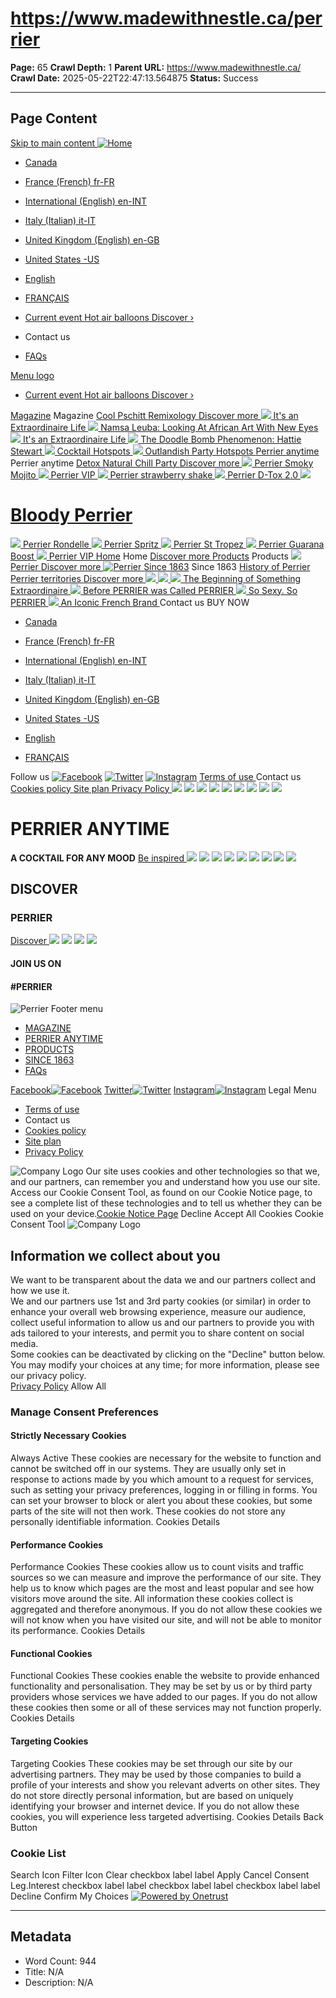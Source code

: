 # https://www.madewithnestle.ca/perrier

**Page:** 65
**Crawl Depth:** 1
**Parent URL:** https://www.madewithnestle.ca/
**Crawl Date:** 2025-05-22T22:47:13.564875
**Status:** Success

---

## Page Content

[ Skip to main content ](https://www.perrier.com/ca/en-ca#main-content)
[ ![Home](https://www.perrier.com/ca/themes/custom/perrier/images/logo.png) ](https://www.perrier.com/ca/en-ca "Home")
  * [ Canada  ](https://www.perrier.com/ca/en-ca)
  * [ France (French) fr-FR ](https://www.perrier.com/fr/)
  * [ International (English) en-INT ](https://www.perrier.com/)
  * [ Italy (Italian) it-IT ](https://www.perrier.com/it/)
  * [ United Kingdom (English) en-GB ](https://www.perrier.com/uk/)
  * [ United States -US ](https://www.goodnes.com/perrier/)


  * [English](https://www.perrier.com/ca/en-ca)
  * [FRANÇAIS](https://www.perrier.com/ca/fr-ca)


  * [ Current event Hot air balloons Discover › ](https://www.perrier.com/ca/en-ca/event/hot-air-balloons)


  * Contact us
  * [FAQs](https://www.perrier.com/ca/en-ca/faqs)


[Menu logo](https://www.perrier.com/ca/en-ca)
  * [ Current event Hot air balloons Discover › ](https://www.perrier.com/ca/en-ca/event/hot-air-balloons)


[Magazine](https://www.perrier.com/ca/en-ca/article-listing/magazine)
Magazine 
[ Cool Pschitt ](https://www.perrier.com/ca/en-ca/article-listing/magazine/cool-pschitt)
[ Remixology ](https://www.perrier.com/ca/en-ca/article-listing/magazine/remixology)
[ Discover more ](https://www.perrier.com/ca/en-ca/article-listing/magazine)
[ ![](https://www.perrier.com/ca/sites/g/files/xknfdk446/files/styles/thumbnail_173/public/2018-02/header_desktop_1920x800_article_christmas.jpg.webp?itok=3O4IiBkd) It's an Extraordinaire Life ](https://www.perrier.com/ca/fr-ca/node/1111)
[ ![](https://www.perrier.com/ca/sites/g/files/xknfdk446/files/styles/thumbnail_173/public/2023-09/namsa_header_1920x800_3.jpg.webp?itok=R0mERLzW) Namsa Leuba: Looking At African Art With New Eyes ](https://www.perrier.com/ca/fr-ca/article/namsa-leuba)
[ ![](https://www.perrier.com/ca/sites/g/files/xknfdk446/files/styles/thumbnail_173/public/2018-02/header_desktop_1920x800_article_christmas.jpg.webp?itok=3O4IiBkd) It's an Extraordinaire Life ](https://www.perrier.com/ca/fr-ca/node/1111)
[ ![](https://www.perrier.com/ca/sites/g/files/xknfdk446/files/styles/thumbnail_173/public/hattie_stewart_header_1920x800_2.jpg.webp?itok=JayFWrkQ) The Doodle Bomb Phenomenon: Hattie Stewart ](https://www.perrier.com/ca/fr-ca/article/hattie-stewart-retourne-la-mode)
[ ![](https://www.perrier.com/ca/sites/g/files/xknfdk446/files/styles/thumbnail_173/public/2023-09/bar_header_1920x800_3_0.jpg.webp?itok=w-c9odhH) Cocktail Hotspots ](https://www.perrier.com/ca/fr-ca/article/les-meilleurs-cocktails)
[ ![](https://www.perrier.com/ca/sites/g/files/xknfdk446/files/styles/thumbnail_173/public/party_header_1920x800_3.jpg.webp?itok=T7jSftbM) Outlandish Party Hotspots ](https://www.perrier.com/ca/fr-ca/article/spots-de-soiree)
[Perrier anytime](https://www.perrier.com/ca/en-ca/perrier-anytime)
Perrier anytime 
[ Detox ](https://www.perrier.com/ca/en-ca/perrier-anytime/mood/detox)
[ Natural ](https://www.perrier.com/ca/en-ca/perrier-anytime/mood/natural)
[ Chill ](https://www.perrier.com/ca/en-ca/perrier-anytime/mood/chill)
[ Party ](https://www.perrier.com/ca/en-ca/perrier-anytime/mood/party)
[ Discover more ](https://www.perrier.com/ca/en-ca/perrier-anytime)
[ ![](https://www.perrier.com/ca/sites/g/files/xknfdk446/files/styles/thumbnail_173/public/perrier_smoky_mojito_3.jpg.webp?itok=83tPKYx0) Perrier Smoky Mojito ](https://www.perrier.com/ca/fr-ca/perrier-anytime/recipe/perrier-mojito-fume)
[ ![](https://www.perrier.com/ca/sites/g/files/xknfdk446/files/styles/thumbnail_173/public/PERRIER-VIP.en%20338x505.png.webp?itok=42hmoAQ-) Perrier VIP ](https://www.perrier.com/ca/fr-ca/cocktails/recette/perrier-vip)
[ ![](https://www.perrier.com/ca/sites/g/files/xknfdk446/files/styles/thumbnail_173/public/perrier_strawberry_shake_9.jpg.webp?itok=EfpCqdKd) Perrier strawberry shake ](https://www.perrier.com/ca/fr-ca/cocktails/recette/perrier-fraise)
[ ![](https://www.perrier.com/ca/sites/g/files/xknfdk446/files/styles/thumbnail_173/public/perrier_d_tox_2_9.jpg.webp?itok=nidTAU4N) Perrier D-Tox 2.0 ](https://www.perrier.com/ca/fr-ca/cocktails/recette/perrier-d-tox-20)
[ ![](https://www.perrier.com/ca/sites/g/files/xknfdk446/files/styles/thumbnail_173/public/PERRIER-BLOODY%20338x505.png.webp?itok=IqB__Xbp) <h1>Bloody Perrier</h1> ](https://www.perrier.com/ca/fr-ca/cocktails/recette/bloody-perrier)
[ ![](https://www.perrier.com/ca/sites/g/files/xknfdk446/files/styles/thumbnail_173/public/perrier_perfect_serve_9.jpg.webp?itok=HnmNLhHo) Perrier Rondelle ](https://www.perrier.com/ca/fr-ca/cocktails/recette/perrier-tranche)
[ ![](https://www.perrier.com/ca/sites/g/files/xknfdk446/files/styles/thumbnail_173/public/PERRIER-SPRTIZ-338x505.png.webp?itok=v-Xw4MIJ) Perrier Spritz ](https://www.perrier.com/ca/fr-ca/cocktails/recette/perrier-spritz-0)
[ ![](https://www.perrier.com/ca/sites/g/files/xknfdk446/files/styles/thumbnail_173/public/perrier_st_tropez_5.jpg.webp?itok=wKmu-eJR) Perrier St Tropez ](https://www.perrier.com/ca/fr-ca/cocktails/recette/perrier-st-tropez-0)
[ ![](https://www.perrier.com/ca/sites/g/files/xknfdk446/files/styles/thumbnail_173/public/perrier_guarana_boost_5.jpg.webp?itok=_redSLPd) Perrier Guarana Boost ](https://www.perrier.com/ca/fr-ca/cocktails/recette/perrier-guarana-boost)
[ ![](https://www.perrier.com/ca/sites/g/files/xknfdk446/files/styles/thumbnail_173/public/PERRIER-VIP.en%20338x505.png.webp?itok=42hmoAQ-) Perrier VIP ](https://www.perrier.com/ca/fr-ca/cocktails/recette/perrier-vip)
[Home](https://www.perrier.com/ca/en-ca)
Home 
[ Discover more ](https://www.perrier.com/ca/en-ca)
[Products](https://www.perrier.com/ca/en-ca/products/detail/perrier)
Products 
[ ![](https://www.perrier.com/ca/sites/g/files/xknfdk446/files/styles/thumbnail_173/public/2018-07/Original_push_2018_CANADA%20FR.jpg.webp?itok=hUAQRcfT) Perrier ](https://www.perrier.com/ca/en-ca/products/detail/perrier)
[ Discover more ](https://www.perrier.com/ca/en-ca/products/detail/perrier)
[ ![Perrier](https://www.perrier.com/ca/sites/g/files/xknfdk446/files/styles/pm_product_hover_image/public/2018-07/Original_push_2018_CANADA%20FR.jpg.webp?itok=DIaYXCN0) ](https://www.perrier.com/ca/en-ca/products/detail/perrier)
[Since 1863](https://www.perrier.com/ca/en-ca/article-listing/since-1863)
Since 1863 
[ History of Perrier ](https://www.perrier.com/ca/en-ca/article-listing/since-1863/history-of-perrier)
[ Perrier territories ](https://www.perrier.com/ca/en-ca/article-listing/since-1863/perrier-territories)
[ Discover more ](https://www.perrier.com/ca/en-ca/article-listing/since-1863)
[ ![](https://www.perrier.com/ca/en-ca) ](https://www.perrier.com/ca/en-ca)
[ ![](https://www.perrier.com/ca/en-ca) ](https://www.perrier.com/ca/en-ca)
[ ![](https://www.perrier.com/ca/sites/g/files/xknfdk446/files/styles/thumbnail_173/public/2023-09/Resize_Perrier_Header5.jpg.webp?itok=mYi8QIG6) The Beginning of Something Extraordinaire ](https://www.perrier.com/ca/fr-ca/depuis-1863/histoire/le-debut-d-une-extraordinaire-aventure)
[ ![](https://www.perrier.com/ca/sites/g/files/xknfdk446/files/styles/thumbnail_173/public/2023-09/Resize_Perrier_Header6_0.jpg.webp?itok=VdjgZdtL) Before PERRIER was Called PERRIER ](https://www.perrier.com/ca/fr-ca/depuis-1863/histoire/avant-perrier%C2%AE-s%E2%80%99appelait-perrier%C2%AE)
[ ![](https://www.perrier.com/ca/sites/g/files/xknfdk446/files/styles/thumbnail_173/public/2017-12/Resize_Perrier_Header_1.jpg.webp?itok=aaJBLrHj) So Sexy. So PERRIER ](https://www.perrier.com/ca/fr-ca/depuis-1863/histoire/hyper-seduisante-100-perrier%C2%AE)
[ ![](https://www.perrier.com/ca/sites/g/files/xknfdk446/files/styles/thumbnail_173/public/2017-12/Resize_Perrier_Header8_0.jpg.webp?itok=YtR3j5az) An Iconic French Brand ](https://www.perrier.com/ca/fr-ca/depuis-1863/histoire/une-marque-francaise-mythique)
Contact us
BUY NOW
  * [ Canada  ](https://www.perrier.com/ca/en-ca)
  * [ France (French) fr-FR ](https://www.perrier.com/fr/)
  * [ International (English) en-INT ](https://www.perrier.com/)
  * [ Italy (Italian) it-IT ](https://www.perrier.com/it/)
  * [ United Kingdom (English) en-GB ](https://www.perrier.com/uk/)
  * [ United States -US ](https://www.goodnes.com/perrier/)


  * [English](https://www.perrier.com/ca/en-ca)
  * [FRANÇAIS](https://www.perrier.com/ca/fr-ca)


Follow us
[![Facebook](https://www.perrier.com/ca/sites/g/files/xknfdk446/files/2017-12/facebook-white.png)](https://www.facebook.com/PerrierCA/) [![Twitter](https://www.perrier.com/ca/sites/g/files/xknfdk446/files/2017-12/twitter-white.png)](https://twitter.com/PerrierCA) [![Instagram](https://www.perrier.com/ca/sites/g/files/xknfdk446/files/2017-12/instagram-white.png)](https://www.instagram.com/perriercanada/)
[ Terms of use ](https://www.madewithnestle.ca/terms-and-conditions) Contact us [ Cookies policy ](https://www.madewithnestle.ca/nestle-cookies-policy) [ Site plan ](https://www.perrier.com/ca/en-ca/site-map) [ Privacy Policy ](https://www.madewithnestle.ca/privacy-policy)
![](https://www.perrier.com/ca/sites/g/files/xknfdk446/files/styles/generic_image_style/public/themes/custom/perrier/images/parallax_feature_box/ball2.png.webp)
![](https://www.perrier.com/ca/sites/g/files/xknfdk446/files/styles/generic_image_style/public/themes/custom/perrier/images/parallax_feature_box/ball3.png.webp)
![](https://www.perrier.com/ca/sites/g/files/xknfdk446/files/styles/generic_image_style/public/themes/custom/perrier/images/parallax_feature_box/ball1.png.webp)
![](https://www.perrier.com/ca/sites/g/files/xknfdk446/files/styles/generic_image_style/public/themes/custom/perrier/images/parallax_feature_box/ball4.png.webp)
![](https://www.perrier.com/ca/sites/g/files/xknfdk446/files/styles/generic_image_style/public/themes/custom/perrier/images/parallax_feature_box/ball5.png.webp)
![](https://www.perrier.com/ca/sites/g/files/xknfdk446/files/styles/generic_image_style/public/themes/custom/perrier/images/parallax_feature_box/bottle2.png.webp)
![](https://www.perrier.com/ca/sites/g/files/xknfdk446/files/styles/generic_image_style/public/themes/custom/perrier/images/parallax_feature_box/bottle1.png.webp)
![](https://www.perrier.com/ca/sites/g/files/xknfdk446/files/styles/generic_image_style/public/themes/custom/perrier/images/parallax_feature_box/leaf2.png.webp)
![](https://www.perrier.com/ca/sites/g/files/xknfdk446/files/styles/generic_image_style/public/themes/custom/perrier/images/parallax_feature_box/leaf1.png.webp)
# PERRIER ANYTIME
**A COCKTAIL FOR ANY MOOD**
[ Be inspired ](https://www.perrier.com/ca/en-ca/perrier-anytime)
![](https://www.perrier.com/ca/sites/g/files/xknfdk446/files/styles/generic_image_style/public/themes/custom/perrier/images/parallax_feature_box/ball2.png.webp)
![](https://www.perrier.com/ca/sites/g/files/xknfdk446/files/styles/generic_image_style/public/themes/custom/perrier/images/parallax_feature_box/ball3.png.webp)
![](https://www.perrier.com/ca/en-ca)
![](https://www.perrier.com/ca/sites/g/files/xknfdk446/files/styles/generic_image_style/public/themes/custom/perrier/images/parallax_feature_box/ball4.png.webp)
![](https://www.perrier.com/ca/sites/g/files/xknfdk446/files/styles/generic_image_style/public/themes/custom/perrier/images/parallax_feature_box/ball5.png.webp)
![](https://www.perrier.com/ca/sites/g/files/xknfdk446/files/styles/generic_image_style/public/themes/custom/perrier/images/parallax_feature_box/bottle2.png.webp)
![](https://www.perrier.com/ca/sites/g/files/xknfdk446/files/styles/generic_image_style/public/themes/custom/perrier/images/parallax_feature_box/bottle1.png.webp)
![](https://www.perrier.com/ca/sites/g/files/xknfdk446/files/styles/generic_image_style/public/themes/custom/perrier/images/parallax_feature_box/leaf2.png.webp)
![](https://www.perrier.com/ca/sites/g/files/xknfdk446/files/styles/generic_image_style/public/themes/custom/perrier/images/parallax_feature_box/leaf1.png.webp)
## DISCOVER
### PERRIER
[ Discover ](https://www.perrier.com/ca/en-ca/article-listing/since-1863)
![](https://www.perrier.com/ca/sites/g/files/xknfdk446/files/styles/generic_image_style/public/themes/custom/perrier/images/parallax_promo/left.png.webp)
![](https://www.perrier.com/ca/sites/g/files/xknfdk446/files/styles/generic_image_style/public/themes/custom/perrier/images/parallax_promo/right.png.webp)
![](https://www.perrier.com/ca/sites/g/files/xknfdk446/files/styles/generic_image_style/public/themes/custom/perrier/images/parallax_promo/back.png.webp)
![](https://www.perrier.com/ca/sites/g/files/xknfdk446/files/styles/generic_image_style/public/themes/custom/perrier/images/parallax_promo/front.png.webp)
#### JOIN US ON
#### #PERRIER
![Perrier](https://www.perrier.com/ca/sites/g/files/xknfdk446/files/styles/generic_image_style/public/themes/custom/perrier/images/logo_footer.png.webp)
Footer menu
  * [MAGAZINE](https://www.perrier.com/ca/en-ca/article-listing/magazine)
  * [PERRIER ANYTIME](https://www.perrier.com/ca/en-ca/perrier-anytime)
  * [PRODUCTS](https://www.perrier.com/ca/en-ca/products)
  * [SINCE 1863](https://www.perrier.com/ca/en-ca/article-listing/since-1863)
  * [FAQs](https://www.perrier.com/ca/en-ca/faqs)


[Facebook![Facebook](https://www.perrier.com/ca/sites/g/files/xknfdk446/files/styles/generic_image_style/public/2017-12/facebook-white.png.webp?itok=g_UFUwRA)](https://www.facebook.com/PerrierCA/) [Twitter![Twitter](https://www.perrier.com/ca/sites/g/files/xknfdk446/files/styles/generic_image_style/public/2017-12/twitter-white.png.webp?itok=U3Zy6Qwg)](https://twitter.com/PerrierCA) [Instagram![Instagram](https://www.perrier.com/ca/sites/g/files/xknfdk446/files/styles/generic_image_style/public/2017-12/instagram-white.png.webp?itok=hqMjbrgb)](https://www.instagram.com/perriercanada/)
Legal Menu
  * [Terms of use](https://www.madewithnestle.ca/terms-and-conditions)
  * Contact us
  * [Cookies policy](https://www.madewithnestle.ca/nestle-cookies-policy)
  * [Site plan](https://www.perrier.com/ca/en-ca/site-map)
  * [Privacy Policy](https://www.madewithnestle.ca/privacy-policy)


![Company Logo](https://cdn.cookielaw.org/logos/342fb339-6da0-4f6f-9910-97f858be21ab/68f14e09-08ba-4328-9706-9f2c084cd892/728a0a68-c06d-470c-bda3-7f71b05f59b8/Perrier.png)
Our site uses cookies and other technologies so that we, and our partners, can remember you and understand how you use our site. Access our Cookie Consent Tool, as found on our Cookie Notice page, to see a complete list of these technologies and to tell us whether they can be used on your device.[Cookie Notice Page](https://www.madewithnestle.ca/nestle-cookies-policy)
Decline Accept All Cookies
Cookie Consent Tool
![Company Logo](https://cdn.cookielaw.org/logos/342fb339-6da0-4f6f-9910-97f858be21ab/68f14e09-08ba-4328-9706-9f2c084cd892/91478f6a-a4a2-4a31-a73d-b2defce3a22d/Perrier.png)
## Information we collect about you
We want to be transparent about the data we and our partners collect and how we use it.  
We and our partners use 1st and 3rd party cookies (or similar) in order to enhance your overall web browsing experience, measure our audience, collect useful information to allow us and our partners to provide you with ads tailored to your interests, and permit you to share content on social media.  
Some cookies can be deactivated by clicking on the "Decline" button below. You may modify your choices at any time; for more information, please see our privacy policy.   
[Privacy Policy](https://www.madewithnestle.ca/privacy-policy)
Allow All
###  Manage Consent Preferences
#### Strictly Necessary Cookies
Always Active
These cookies are necessary for the website to function and cannot be switched off in our systems. They are usually only set in response to actions made by you which amount to a request for services, such as setting your privacy preferences, logging in or filling in forms. You can set your browser to block or alert you about these cookies, but some parts of the site will not then work. These cookies do not store any personally identifiable information.
Cookies Details‎
#### Performance Cookies
Performance Cookies
These cookies allow us to count visits and traffic sources so we can measure and improve the performance of our site. They help us to know which pages are the most and least popular and see how visitors move around the site. All information these cookies collect is aggregated and therefore anonymous. If you do not allow these cookies we will not know when you have visited our site, and will not be able to monitor its performance.
Cookies Details‎
#### Functional Cookies
Functional Cookies
These cookies enable the website to provide enhanced functionality and personalisation. They may be set by us or by third party providers whose services we have added to our pages. If you do not allow these cookies then some or all of these services may not function properly.
Cookies Details‎
#### Targeting Cookies
Targeting Cookies
These cookies may be set through our site by our advertising partners. They may be used by those companies to build a profile of your interests and show you relevant adverts on other sites. They do not store directly personal information, but are based on uniquely identifying your browser and internet device. If you do not allow these cookies, you will experience less targeted advertising.
Cookies Details‎
Back Button
### Cookie List
Search Icon
Filter Icon
Clear
checkbox label label
Apply Cancel
Consent Leg.Interest
checkbox label label
checkbox label label
checkbox label label
Decline Confirm My Choices
[![Powered by Onetrust](https://cdn.cookielaw.org/logos/static/powered_by_logo.svg)](https://www.onetrust.com/products/cookie-consent/)


---

## Metadata
- Word Count: 944
- Title: N/A
- Description: N/A

